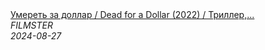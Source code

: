 <!--2024-08-27 08:36:17-->
<div class="yb">
  <a class="nodecor" href="/posts.html?filmy/umeret_za_dollar_dead_for_a_dollar_2022_triller_drama_prikljucheniya_vestern">
    <img class="preview" data-videoid="9btuzrYuDG8" src="https://i2.ytimg.com/vi/9btuzrYuDG8/hqdefault.jpg" align="middle" alt="">
  </a>
  <div class="inlbl text">
    <a class="nodecor" href="/posts.html?filmy/umeret_za_dollar_dead_for_a_dollar_2022_triller_drama_prikljucheniya_vestern">Умереть за доллар / Dead for a Dollar (2022) / Триллер,...</a><br>
    <i class="smaller2">FILMSTER</i><br>
    <i class="smaller3">2024-08-27</i>
  </div>
</div>
